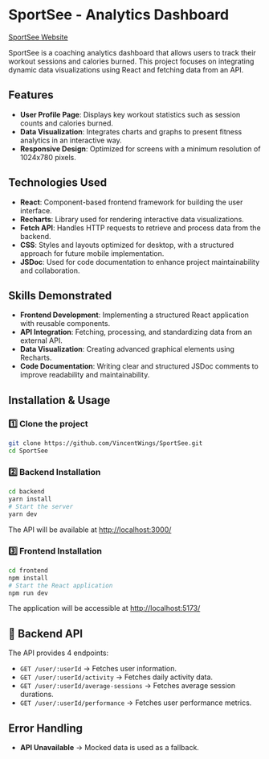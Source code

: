 # SportSee - Analytics Dashboard  

[SportSee Website](https://sportsee-front-rust.vercel.app/)  

SportSee is a coaching analytics dashboard that allows users to track their workout sessions and calories burned. This project focuses on integrating dynamic data visualizations using React and fetching data from an API.  

## Features  

- **User Profile Page**: Displays key workout statistics such as session counts and calories burned.  
- **Data Visualization**: Integrates charts and graphs to present fitness analytics in an interactive way.  
- **Responsive Design**: Optimized for screens with a minimum resolution of 1024x780 pixels.  

## Technologies Used  

- **React**: Component-based frontend framework for building the user interface.  
- **Recharts**: Library used for rendering interactive data visualizations.  
- **Fetch API**: Handles HTTP requests to retrieve and process data from the backend.  
- **CSS**: Styles and layouts optimized for desktop, with a structured approach for future mobile implementation.  
- **JSDoc**: Used for code documentation to enhance project maintainability and collaboration.  

## Skills Demonstrated  

- **Frontend Development**: Implementing a structured React application with reusable components.  
- **API Integration**: Fetching, processing, and standardizing data from an external API.  
- **Data Visualization**: Creating advanced graphical elements using Recharts.  
- **Code Documentation**: Writing clear and structured JSDoc comments to improve readability and maintainability.  

## Installation & Usage  

### 1️⃣ Clone the project  
```bash  
git clone https://github.com/VincentWings/SportSee.git  
cd SportSee  
```  

### 2️⃣ Backend Installation  
```bash  
cd backend  
yarn install  
# Start the server  
yarn dev  
```  
The API will be available at [http://localhost:3000/](http://localhost:3000/)

### 3️⃣ Frontend Installation  
```bash  
cd frontend  
npm install  
# Start the React application  
npm run dev  
```  
The application will be accessible at [http://localhost:5173/](http://localhost:5173/)

## 🔗 Backend API  

The API provides 4 endpoints:  

- `GET /user/:userId` → Fetches user information.  
- `GET /user/:userId/activity` → Fetches daily activity data.  
- `GET /user/:userId/average-sessions` → Fetches average session durations.  
- `GET /user/:userId/performance` → Fetches user performance metrics.  

## Error Handling  
- **API Unavailable** → Mocked data is used as a fallback.
